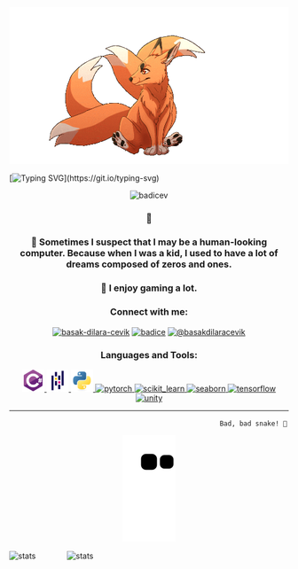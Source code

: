 <!--   my-header-img -->

<p align="center">
<!--   my-header-img -->
<img src="https://github.com/badicev/badicev/blob/main/images/kitsune.gif" />
 
 </p>



 
 
<!--   my-ticker -->    
[![Typing SVG](https://readme-typing-svg.herokuapp.com?color=%2336BCF7&center=true&vCenter=true&width=600&lines=Hi+there+👋,+I+am+Başak+Dilara+Çevik;+Welcome+to+My+Profile!;AI+enthusiast+from+Turkey;)](https://git.io/typing-svg)


<p align="center"> <img src="https://komarev.com/ghpvc/?username=badicev&label=Profile%20views&color=0e75b6&style=flat" alt="badicev" /> </p>


<h3 align="center">🌱 </h3>
<h3 align="center">🤖 Sometimes I suspect that I may be a human-looking computer. Because when I was a kid, I used to have a lot of dreams composed of zeros and ones. </h3>
<h3 align="center">👾 I enjoy gaming a lot.</h3>


<h3 align="center">Connect with me:</h3>
<p align="center">
<a href="https://linkedin.com/in/basak-dilara-cevik" target="blank"><img align="center" src="https://raw.githubusercontent.com/rahuldkjain/github-profile-readme-generator/master/src/images/icons/Social/linked-in-alt.svg" alt="basak-dilara-cevik" height="30" width="40" /></a>
<a href="https://kaggle.com/badice" target="blank"><img align="center" src="https://raw.githubusercontent.com/rahuldkjain/github-profile-readme-generator/master/src/images/icons/Social/kaggle.svg" alt="badice" height="30" width="40" /></a>
<a href="https://medium.com/@basakdilaracevik" target="blank"><img align="center" src="https://raw.githubusercontent.com/rahuldkjain/github-profile-readme-generator/master/src/images/icons/Social/medium.svg" alt="@basakdilaracevik" height="30" width="40" /></a>
</p>

<h3 align="center">Languages and Tools:</h3>
<p align="center"> <a href="https://www.w3schools.com/cs/" target="_blank" rel="noreferrer"> <img src="https://raw.githubusercontent.com/devicons/devicon/master/icons/csharp/csharp-original.svg" alt="csharp" width="40" height="40"/> </a> <a href="https://pandas.pydata.org/" target="_blank" rel="noreferrer"> <img src="https://raw.githubusercontent.com/devicons/devicon/2ae2a900d2f041da66e950e4d48052658d850630/icons/pandas/pandas-original.svg" alt="pandas" width="40" height="40"/> </a> <a href="https://www.python.org" target="_blank" rel="noreferrer"> <img src="https://raw.githubusercontent.com/devicons/devicon/master/icons/python/python-original.svg" alt="python" width="40" height="40"/> </a> <a href="https://pytorch.org/" target="_blank" rel="noreferrer"> <img src="https://www.vectorlogo.zone/logos/pytorch/pytorch-icon.svg" alt="pytorch" width="40" height="40"/> </a> <a href="https://scikit-learn.org/" target="_blank" rel="noreferrer"> <img src="https://upload.wikimedia.org/wikipedia/commons/0/05/Scikit_learn_logo_small.svg" alt="scikit_learn" width="40" height="40"/> </a> <a href="https://seaborn.pydata.org/" target="_blank" rel="noreferrer"> <img src="https://seaborn.pydata.org/_images/logo-mark-lightbg.svg" alt="seaborn" width="40" height="40"/> </a> <a href="https://www.tensorflow.org" target="_blank" rel="noreferrer"> <img src="https://www.vectorlogo.zone/logos/tensorflow/tensorflow-icon.svg" alt="tensorflow" width="40" height="40"/> </a> <a href="https://unity.com/" target="_blank" rel="noreferrer"> <img src="https://www.vectorlogo.zone/logos/unity3d/unity3d-icon.svg" alt="unity" width="40" height="40"/> </a> </p>

 
 
---
 
                                                         Bad, bad snake! 🐍 


<!--   grid-snake -->

<p align="center">
<img src="https://github.com/badicev/badicev/blob/output/github-contribution-grid-snake.svg" />
</p>



<p><img align="left" src="https://github-readme-stats.vercel.app/api/top-langs?username=badicev&show_icons=true&locale=en&layout=compact&theme=gruvbox" alt="stats" /></p>
<p>&nbsp;<img align="right" src="https://github-readme-stats.vercel.app/api?username=badicev&show_icons=true&locale=en&theme=gruvbox" alt="stats" width="400" /></p>


<p align="center">


</p>



